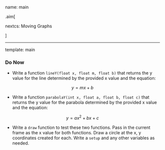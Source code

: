 name: main

.aim[<div>
nextcs: Moving Graphs
</div>]

---
template: main

### Do Now

- Write a function `lineY(float x, float m, float b)` that returns the y value for the line determined by the provided x value and the equation:

$$y = mx + b$$

- Write a function `parabolaY(int x, float a, float b, float c)` that returns the y value for the parabola determined by the provided x value and the equation:

$$y = ax^2 + bx + c$$

- Write a `draw` function to test these two functions. Pass in the current frame as the x value for both functions. Draw a circle at the x, y coordinates created for each. Write a `setup` and any other variables as needed.
